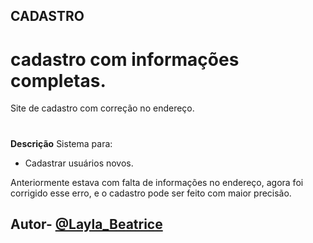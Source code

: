 ## CADASTRO
# cadastro com informações completas.
Site de cadastro com correção no endereço.

#
**Descrição**
Sistema para:
- Cadastrar usuários novos.

Anteriormente estava com falta de informações no endereço, agora foi corrigido esse erro, e o cadastro pode ser feito com maior precisão.

## Autor- [@Layla_Beatrice](https://www.github.com/laylabtrice)

